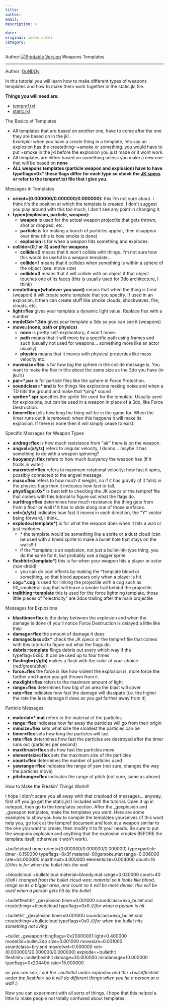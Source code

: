 ```yaml
---
title: 
author: 
email: 
description: >

date: 
original: index.shtml
category: 
---
```


Author:[![Printable Version](/images/printable.gif)](tutorial_print.shtml)
Weapons Templates  

-----

Author: [GuNbOy](mailto:rocesk8er@hotmail.com)  
  

In this tutorial you will learn how to make different types of weapons
templates and how to make them work together in the static.jkl file.

**Things you will need are:**

  - [tempref.txt](tempref.txt)
  - [static.jkl](static.jkl)

The Basics of Templates

  - All templates that are based on another one, have to come after the
    one they are based on in the jkl.  
    *Example:* when you have a create thing in a template, lets say an
    explosion has the creatething=+smoke or something. you would have to
    put +smoke in the jkl before the explosion you just made or it wont
    work.
  - All templates are either based on something unless you make a new
    one that will be based on **none**
  - **ALL weapons templates (particle weapon and explosion) have to have
    typeflags=0x\* these flags differ for each type so check the [JK
    specs](http://www.code-alliance.com/doc_jk/jk_specs/jkspecs.htm) or
    refer to the tempref.txt file that i give you.**

Messages in Templates

  - **orient=(0.000000/0.000000/0.000000):** this I'm not sure about. I
    think it's the position at which the template is created. I don't
    suggest you play around with this too much, I don't see any point in
    changing it.
  - **type=(explosion, particle, weapon):**
      - **weapon** is used for the actual weapon projectile that gets
        thrown, shot or dropped, etc.
      - **particle** is for making a bunch of particles appear, then
        disappear over time (this is how smoke is done)
      - **explosion** is for when a weapon hits something and explodes.
  - **collide=(0,1 or 3) used for weapons**
      - **collide=0** means that it won't collide with things. I'm not
        sure how this would be useful in a weapon template...
      - **collide=1** means that it collides when something is within a
        sphere of the object (see: move size)
      - **collide=3** means that it will collide with an object if that
        object touches one of its faces (this is usually used for 3do
        architecture, I think)
  - **creatething=(whatever you want)** means that when the thing is
    fired (weapon) it will create some template that you specify. If
    used in an explosion, it then can create stuff like smoke clouds,
    shockwaves, fire, clouds, etc.
  - **light=flex** gives your template a dynamic light value. Replace
    flex with a number
  - **model3d=\*.3do** gives your template a 3do so you can see it
    (weapons)
  - **move=(none, path or physics)**
      - **none** is pretty self-explanatory; it won't move.
      - **path** means that it will move by a specific path using frames
        and such (usually not used for weapons... something more like an
        actor usually)
      - **physics** means that it moves with physical properties like
        mass velocity etc.
  - **movesize=flex** is for how big the sphere in the collide message
    is. You want to make the flex in this about the same size as the 3do
    you have (in jku's)
  - **par=\*.par** is for particle files like the sphere in Force
    Protection.
  - **soundclass=\*.snd** is for things like explosions making noise and
    when a TD hits the ground and make that \*ping\* sound
  - **sprite=\*.spr** specifies the sprite file used for the template.
    Usually used for explosions, but can be used in a weapon in place of
    a 3do, like Force Destruction.
  - **timer=flex** tells how long the thing will be in the game for.
    When the timer runs out it is removed; when this happens it will
    make its explosion. If there is none then it will simply cease to
    exist.

  

Specific Messages for Weapon Types

  - **airdrag=flex** is how much resistance from "air" there is on the
    weapon.
  - **angvel=(x/y/z)** refers to angular velocity, I dunno... maybe it
    has something to do with a weapon spinning?
  - **buoyancy=flex** refers to how much buoyancy the weapon has (if it
    floats in water)
  - **maxrotvel=flex** refers to maximum rotational velocity; how fast
    it spins, possibly connected to the angvel message
  - **mass=flex** refers to how much it weighs, so if it has gravity (if
    it falls) in the physics flags then it indicates how fast to fall.
  - **physflags=0x\*** is best left to checking the JK specs or the
    tempref file that comes with this tutorial to figure out what the
    flags do.
  - **surfdrag=flex** determines how much resistance the thing gets from
    from a floor or wall if it has to slide along one of those surfaces.
  - **vel=(x/y/z)** indicates how fast it moves in each direction, the
    "Y" vector being forward, I think...
  - **explode=(template\*)** is for what the weapon does when it hits a
    wall or just explodes.
      - \* the template would be something like a sprite or a dust cloud
        (can be used with a timed sprite to make a bullet hole that
        stays on the walls\!\!\!)
      - if the \*template is an explosion, not just a bullet-hit-type
        thing, you do the same for it, but probably use a bigger sprite
  - **fleshhit=(template\*)** this is for when your weapon hits a player
    or actor (non-droid)
      - you can do cool effects by making the \*template blood or
        something, so that blood appears only when a player is hit
  - **cog=\*.cog** is used for linking the projectile with a cog such as
    00\_smoketrail.cog that will leave a smoke trail behind the
    projectile.
  - **trailthing=template** this is used for the force lightning
    template, those little pieces of "electricity" are 3dos trailing
    after the main projectile

  

Messages for Explosions

  - **blasttime=flex** is the delay between the explosion and when the
    damage is done (if you'll notice Force Destruction is delayed a
    little like this)
  - **damage=flex** the amount of damage it does
  - **damageclass=0x\*** check the JK specs or the tempref file that
    comes with this tutorial to figure out what the flags do.
  - **debris=template** flings debris out every which way if the
    typeflag=0x80. It can be used up to four times
  - **flashrgb=(r/g/b)** makes a flash with the color of your choice
    (red/green/blue)
  - **force=flex** the force is like how violent the explosion is, more
    force the farther and harder you get thrown from it.
  - **maxlight=flex** refers to the maximum amount of light
  - **range=flex** determines how big of an area the blast will cover
  - **rate=flex** indicates how fast the damage will dissipate (i.e. the
    higher the rate the less damage it does as you get farther away from
    it)

  

Particle Messages

  - **material=\*.mat** refers to the material of the particles
  - **range=flex** indicates how far away the particles will go from
    their origin
  - **minsize=flex** sets what size the smallest the particles can be
  - **timer=flex** sets how long the particles will last
  - **rate=flex** determines how fast the particles are destroyed after
    the timer runs out (particles per second)
  - **maxthrust=flex** sets how fast the particles move
  - **elementsize=flex** sets the maximum size of the particles
  - **count=flex** determines the number of particles used
  - **yawrange=flex** indicates the range of yaw (not sure, changes the
    way the particles move)
  - **pitchrange=flex** indicates the range of pitch (not sure, same as
    above)

  

How to Make the Freakin' Things Work\!\!\!

I hope I didn't scare you all away with that crapload of messages...
anyway, first off you go get the static.jkl I included with the
tutorial. Open it up in notepad, then go to the templates section. After
the \_gexplosion and \_gweapon templates, make the templates you want.
Here are some examples to show you how to compile the templates
yourselves (if this wont help you, go look at the tempref document and
look at a weapon similar to the one you want to create, then modify it
to fit your needs. Be sure to put the weapons explosion and anything
that the explosion creates BEFORE the template itself, otherwise it
won't work).

\+bulletcloud none orient=(0.000000/0.000000/0.000000) type=particle
timer=0.150000 typeflags=0x3f material=00gsmoke.mat range=0.006000
rate=64.000000 maxthrust=4.000000 elementsize=0.004000 count=16 *///this
is for when the bullet hits the wall*

\+bloodcloud +bulletcloud material=bloody.mat range=0.030000 count=40
*///all I changed from the bullet cloud was: material so it looks like
blood, range so its a bigger area, and count so it will be more dense.
this will be used when a person gets hit by the bullet*

\+bulletfleshhit \_gexplosion timer=0.001000 soundclass=exp\_bullet.snd
creatething=+bloodcloud typeflags=0x0 *///for when a person is hit*

\+bullethit \_gexplosion timer=0.001000 soundclass=exp\_bullet.snd
creatething=+bulletcloud typeflags=0x0 *///for when the bullet hits
something not living*

\+bullet \_gweapon thingflags=0x20000001 light=0.400000
model3d=bullet.3do size=0.001000 movesize=0.001000 soundclass=bry.snd
maxrotvel=0.000000 vel=(0.000000/20.000000/0.000000) explode=+bullethit
fleshhit=+bulletfleshhit damage=30.000000 mindamage=10.000000
typeflags=0x20440d rate=15.000000

*as you can see, i put the +bullethit under explode= and the
+bulletfleshhit under the fleshhit= so it will do different things when
you hit a person or a wall* :)

Now you can experiment with all sorts of things. I hope that this helped
a little to make people not totally confused about templates.
